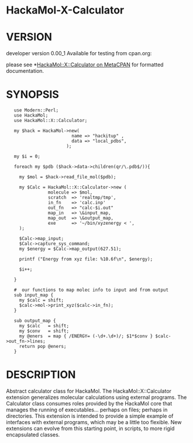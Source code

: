 HackaMol-X-Calculator
=====================

VERSION
========
developer version 0.00_1 
Available for testing from cpan.org:

please see *[HackaMol::X::Calculator on MetaCPAN](https://metacpan.org/release/DEMIAN/HackaMol-X-Calculator-0.00_1) for formatted documentation.

SYNOPSIS
========

       use Modern::Perl;
       use HackaMol;
       use HackaMol::X::Calculator;

       my $hack = HackaMol->new( 
                             name => "hackitup" , 
                             data => "local_pdbs",
                           );
    
       my $i = 0;

       foreach my $pdb ($hack->data->children(qr/\.pdb$/)){

         my $mol = $hack->read_file_mol($pdb);

         my $Calc = HackaMol::X::Calculator->new (
                    molecule => $mol,
                    scratch  => 'realtmp/tmp',
                    in_fn    => 'calc.inp'
                    out_fn   => "calc-$i.out"
                    map_in   => \&input_map,
                    map_out  => \&output_map,
                    exe      => '~/bin/xyzenergy < ', 
         );     
 
         $Calc->map_input;
         $Calc->capture_sys_command;
         my $energy = $Calc->map_output(627.51);

         printf ("Energy from xyz file: %10.6f\n", $energy);

         $i++;

       }

       #  our functions to map molec info to input and from output
       sub input_map {
         my $calc = shift;
         $calc->mol->print_xyz($calc->in_fn);
       }

       sub output_map {
         my $calc   = shift;
         my $conv   = shift;
         my @eners  = map { /ENERGY= (-\d+.\d+)/; $1*$conv } $calc->out_fn->lines; 
         return pop @eners;
       }

DESCRIPTION
============

Abstract calculator class for HackaMol. The HackaMol::X::Calculator extension generalizes molecular calculations using external programs. The Calculator class consumes roles provided by the HackaMol core that manages the running of executables... perhaps on files; perhaps in directories.  This extension is intended to provide a simple example of interfaces with external programs, which may be a little too flexible. New extensions can evolve from this starting point, in scripts, to more rigid encapsulated classes. 


